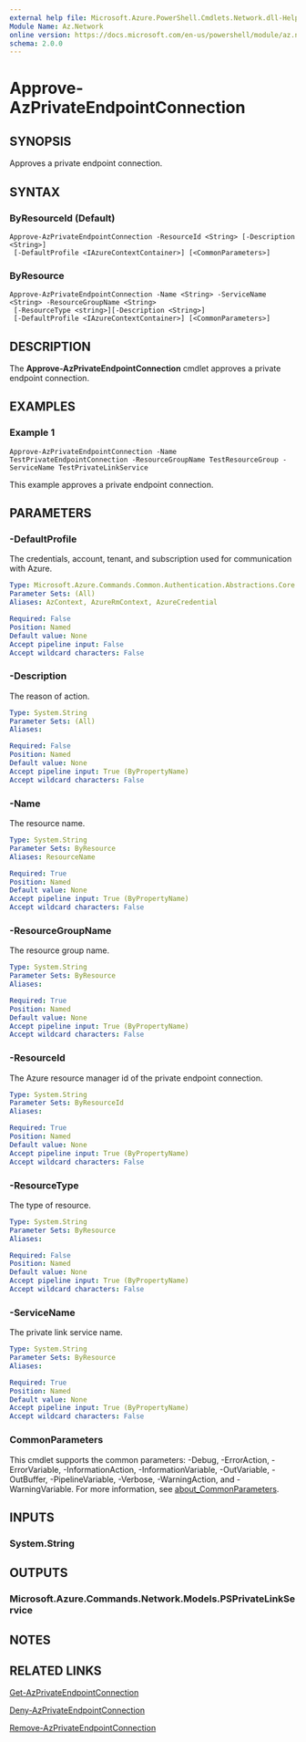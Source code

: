 ```yaml
---
external help file: Microsoft.Azure.PowerShell.Cmdlets.Network.dll-Help.xml
Module Name: Az.Network
online version: https://docs.microsoft.com/en-us/powershell/module/az.network/approve-azprivateendpointconnection
schema: 2.0.0
---
```


# Approve-AzPrivateEndpointConnection

## SYNOPSIS
Approves a private endpoint connection.

## SYNTAX

### ByResourceId (Default)
```
Approve-AzPrivateEndpointConnection -ResourceId <String> [-Description <String>]
 [-DefaultProfile <IAzureContextContainer>] [<CommonParameters>]
```

### ByResource
```
Approve-AzPrivateEndpointConnection -Name <String> -ServiceName <String> -ResourceGroupName <String>
 [-ResourceType <string>][-Description <String>]
 [-DefaultProfile <IAzureContextContainer>] [<CommonParameters>]
```

## DESCRIPTION
The **Approve-AzPrivateEndpointConnection** cmdlet approves a private endpoint connection.

## EXAMPLES

### Example 1
```
Approve-AzPrivateEndpointConnection -Name TestPrivateEndpointConnection -ResourceGroupName TestResourceGroup -ServiceName TestPrivateLinkService
```

This example approves a private endpoint connection.

## PARAMETERS

### -DefaultProfile
The credentials, account, tenant, and subscription used for communication with Azure.

```yaml
Type: Microsoft.Azure.Commands.Common.Authentication.Abstractions.Core.IAzureContextContainer
Parameter Sets: (All)
Aliases: AzContext, AzureRmContext, AzureCredential

Required: False
Position: Named
Default value: None
Accept pipeline input: False
Accept wildcard characters: False
```

### -Description
The reason of action.

```yaml
Type: System.String
Parameter Sets: (All)
Aliases:

Required: False
Position: Named
Default value: None
Accept pipeline input: True (ByPropertyName)
Accept wildcard characters: False
```

### -Name
The resource name.

```yaml
Type: System.String
Parameter Sets: ByResource
Aliases: ResourceName

Required: True
Position: Named
Default value: None
Accept pipeline input: True (ByPropertyName)
Accept wildcard characters: False
```

### -ResourceGroupName
The resource group name.

```yaml
Type: System.String
Parameter Sets: ByResource
Aliases:

Required: True
Position: Named
Default value: None
Accept pipeline input: True (ByPropertyName)
Accept wildcard characters: False
```


### -ResourceId
The Azure resource manager id of the private endpoint connection.

```yaml
Type: System.String
Parameter Sets: ByResourceId
Aliases:

Required: True
Position: Named
Default value: None
Accept pipeline input: True (ByPropertyName)
Accept wildcard characters: False
```

### -ResourceType
The type of resource.

```yaml
Type: System.String
Parameter Sets: ByResource
Aliases:

Required: False
Position: Named
Default value: None
Accept pipeline input: True (ByPropertyName)
Accept wildcard characters: False
```

### -ServiceName
The private link service name.

```yaml
Type: System.String
Parameter Sets: ByResource
Aliases:

Required: True
Position: Named
Default value: None
Accept pipeline input: True (ByPropertyName)
Accept wildcard characters: False
```


### CommonParameters
This cmdlet supports the common parameters: -Debug, -ErrorAction, -ErrorVariable, -InformationAction, -InformationVariable, -OutVariable, -OutBuffer, -PipelineVariable, -Verbose, -WarningAction, and -WarningVariable. For more information, see [about_CommonParameters](http://go.microsoft.com/fwlink/?LinkID=113216).

## INPUTS

### System.String

## OUTPUTS

### Microsoft.Azure.Commands.Network.Models.PSPrivateLinkService

## NOTES

## RELATED LINKS

[Get-AzPrivateEndpointConnection](./Get-AzPrivateEndpointConnection.md)

[Deny-AzPrivateEndpointConnection](./Deny-AzPrivateEndpointConnection.md)

[Remove-AzPrivateEndpointConnection](./Remove-AzPrivateEndpointConnection.md)